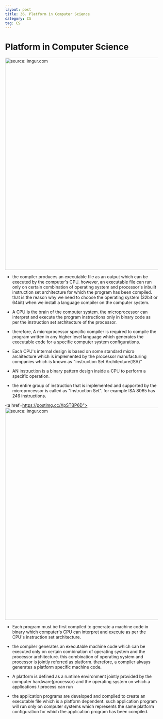 ```yaml
---
layout: post
title: 36. Platform in Computer Science
category: CS
tag: CS
---
```


# Platform in Computer Science

<a href="https://postimg.cc/LJZYQhbs"><img src="https://i.postimg.cc/JzpNnk3j/Capture.jpg" width="700px" title="source: imgur.com" /><a>

- the compiler produces an executable file as an output which can be executed by the computer's CPU. however, an executable file can run only on certain combination of operating system and processor's inbuilt instruction set architecture for which the program has been compiled. that is the reason why we need to choose the operating system (32bit or 64bit) when we install a language compiler on the computer system.

- A CPU is the brain of the computer system. the microprocessor can interpret and execute the program instructions only in binary code as per the instruction set architecture of the processor.

- therefore, A microprocessor specific compiler is required to compile the program written in any higher level language which generates the executable code for a specific computer system configurations.

- Each CPU's internal design is based on some standard micro architecture which is implemented by the processor manufacturing companies which is known as "Instruction Set Architecture(ISA)"

- AN instruction is a binary pattern design inside a CPU to perform a specific operation.

- the entire group of instruction that is implemented and supported by the microprocessor is called as "Instruction Set". for example ISA 8085 has 246 instructions.

<a href=https://postimg.cc/XpSTBP6D"><img src="https://i.postimg.cc/WbhjCRWj/Capture.jpg" width="700px" title="source: imgur.com" /><a>

- Each program must be first compiled to generate a machine code in binary which computer's CPU can interpret and execute as per the CPU's instruction set architecture.

- the compiler generates an executable machine code which can be executed only on certain combination of operating system and the processor architecture. this combination of operating system and processor is jointly referred as platform. therefore, a compiler always generates a platform specific machine code.

- A platform is defined as a runtime environment jointly provided by the computer hardware(processor) and the operating system on which a applications / process can run

- the application programs are developed and compiled to create an executable file which is a platform dependent. such application program will run only on computer systems which represents the same platform configuration for which the application program has been compiled.
